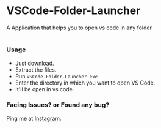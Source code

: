# VSCode-Folder-Launcher

A Application that helps you to open vs code in any folder.

#
### Usage
- Just download.
- Extract the files.
- Run `VSCode-Folder-Launcher.exe`
- Enter the directory in which you want to open VS Code.
- It'll be open in vs code.

### Facing Issues? or Found any bug?
Ping me at [Instagram](https://www.instagram.com/itzzzyashu).
